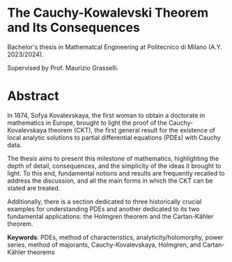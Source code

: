# The Cauchy-Kowalevski Theorem and Its Consequences

Bachelor's thesis in Mathematcal Engineering at Politecnico di Milano (A.Y. 2023/2024).

Supervised by Prof. Maurizio Grasselli.

# Abstract

In 1874, Sofya Kovalevskaya, the first woman to obtain a doctorate in mathematics in Europe, brought to light the proof of the Cauchy-Kovalevskaya theorem (CKT), the first general result for the existence of local analytic solutions to partial differential equations (PDEs) with Cauchy data.

The thesis aims to present this milestone of mathematics, highlighting the depth of detail, consequences, and the simplicity of the ideas it brought to light. To this end, fundamental notions and results are frequently recalled to address the discussion, and all the main forms in which the CKT can be stated are treated.

Additionally, there is a section dedicated to three historically crucial examples for understanding PDEs and another dedicated to its two fundamental applications: the Holmgren theorem and the Cartan-Kähler theorem.

__Keywords__: PDEs, method of characteristics, analyticity/holomorphy, power series, method of majorants, Cauchy-Kovalevskaya, Holmgren, and Cartan-Kähler theorems
